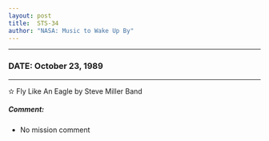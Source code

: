 ```yaml
---
layout: post
title:  STS-34
author: "NASA: Music to Wake Up By"
---
```


----
### DATE: October 23, 1989
----
✫ Fly Like An Eagle by Steve Miller Band

##### Comment:
* No mission comment
